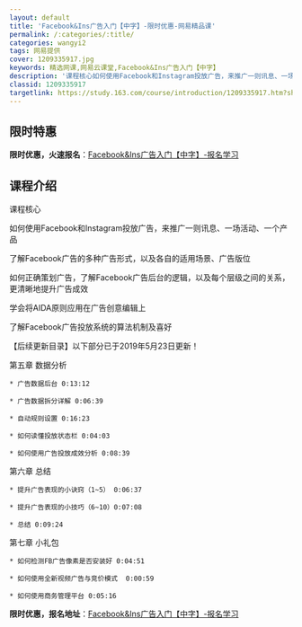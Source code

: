 ```yaml
---
layout: default
title: 'Facebook&Ins广告入门【中字】-限时优惠-网易精品课'
permalink: /:categories/:title/
categories: wangyi2
tags: 网易提供
cover: 1209335917.jpg
keywords: 精选网课,网易云课堂,Facebook&Ins广告入门【中字】
description: '课程核心如何使用Facebook和Instagram投放广告，来推广一则讯息、一场活动、一个产品了解Facebook广告'
classid: 1209335917
targetlink: https://study.163.com/course/introduction/1209335917.htm?share=1&shareId=1025206652&utm_campaign=share&utm_medium=iphoneShare&utm_source=&utm_u=1025206652
---
```


## 限时特惠

**限时优惠，火速报名**：[Facebook&Ins广告入门【中字】-报名学习](https://study.163.com/course/introduction/1209335917.htm?share=1&shareId=1025206652&utm_campaign=share&utm_medium=iphoneShare&utm_source=&utm_u=1025206652)

## 课程介绍

课程核心



如何使用Facebook和Instagram投放广告，来推广一则讯息、一场活动、一个产品



了解Facebook广告的多种广告形式，以及各自的适用场景、广告版位



如何正确策划广告，了解Facebook广告后台的逻辑，以及每个层级之间的关系，更清晰地提升广告成效



学会将AIDA原则应用在广告创意编辑上



了解Facebook广告投放系统的算法机制及喜好



【后续更新目录】以下部分已于2019年5月23日更新！

第五章 数据分析

	* 广告数据后台 0:13:12

	* 广告数据拆分详解 0:06:39

	* 自动规则设置 0:16:23

	* 如何读懂投放状态栏 0:04:03

	* 如何使用广告投放成效分析 0:08:39



第六章 总结

	* 提升广告表现的小诀窍（1~5） 0:06:37

	* 提升广告表现的小技巧（6~10）0:07:08

	* 总结 0:09:24



第七章 小礼包

	* 如何检测FB广告像素是否安装好 0:04:51

	* 如何使用全新视频广告与竞价模式  0:00:59

	* 如何使用商务管理平台 0:05:16

**限时优惠，报名地址**：[Facebook&Ins广告入门【中字】-报名学习](https://study.163.com/course/introduction/1209335917.htm?share=1&shareId=1025206652&utm_campaign=share&utm_medium=iphoneShare&utm_source=&utm_u=1025206652)

